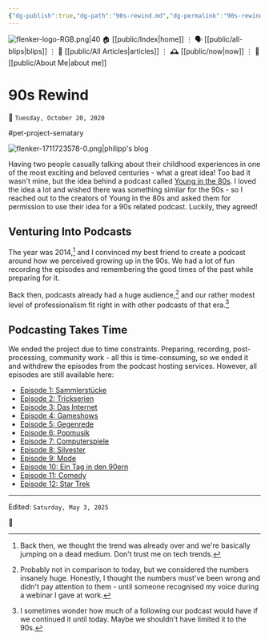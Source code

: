 ```yaml
---
{"dg-publish":true,"dg-path":"90s-rewind.md","dg-permalink":"90s-rewind/","permalink":"/90s-rewind/","title":"90s Rewind"}
---
```



<div class="transclusion internal-embed is-loaded"><div class="markdown-embed">




![flenker-logo-RGB.png|40](/img/user/attachments/flenker-logo-RGB.png)
🏠 [[public/Index\|home]]  ⋮ 🗣️ [[public/all-blips\|blips]] ⋮  📝 [[public/All Articles\|articles]]  ⋮ 🕰️ [[public/now\|now]] ⋮ 🪪 [[public/About Me\|about me]]


</div></div>


# 90s Rewind
<p><span>📆 <code>Tuesday, October 20, 2020</code></span></p>
#pet-project-sematary

![flenker-1711723578-0.png|philipp's blog](/img/user/attachments/flenker-1711723578-0.png)

Having two people casually talking about their childhood experiences in one of the most exciting and beloved centuries - what a great idea! Too bad it wasn't mine, but the idea behind a podcast called [Young in the
80s](http://younginthe80s.de/). I loved the idea a lot and wished there was something similar for the 90s - so I reached out to the creators of Young in the 80s and asked them for permission to use their idea for a 90s related podcast.
Luckily, they agreed!

## Venturing Into Podcasts
The year was 2014,[^1] and I convinced my best friend to create a podcast around how we
perceived growing up in the 90s. We had a lot of fun recording the episodes and remembering the good times of the past while preparing for it.

Back then, podcasts already had a huge audience,[^2] and our rather modest level of professionalism fit right in with other podcasts of that era.[^3]

## Podcasting Takes Time
We ended the project due to time constraints. Preparing, recording, post-processing, community work - all this is time-consuming, so we ended it and withdrew the episodes from the podcast hosting services. However, all episodes are still available here:

- [Episode 1: Sammlerstücke](http://stuff.philippflenker.com/90srewind/Episode_1_Sammlerstuecke.mp3)
- [Episode 2: Trickserien](http://stuff.philippflenker.com/90srewind/Episode_2_Trickserien.mp3)
- [Episode 3: Das Internet](http://stuff.philippflenker.com/90srewind/Episode_3_Das_Internet.mp3)
- [Episode 4: Gameshows](http://stuff.philippflenker.com/90srewind/Episode_4_Gameshows.mp3)
- [Episode 5: Gegenrede](http://stuff.philippflenker.com/90srewind/Episode_5_Gegenrede.mp3)
- [Episode 6: Popmusik](http://stuff.philippflenker.com/90srewind/Episode_6_Popmusik.mp3)
- [Episode 7: Computerspiele](http://stuff.philippflenker.com/90srewind/Episode_7_Computerspiele.mp3)
- [Episode 8: Silvester](http://stuff.philippflenker.com/90srewind/Episode_8_Silvester.mp3)
- [Episode 9: Mode](http://stuff.philippflenker.com/90srewind/Episode_9_Mode.mp3)
- [Episode 10: Ein Tag in den 90ern](http://stuff.philippflenker.com/90srewind/Episode_10_Ein_Tag_in_den_90ern.mp3)
- [Episode 11: Comedy](http://stuff.philippflenker.com/90srewind/Episode_11_Comedy.mp3)
- [Episode 12: Star Trek](http://stuff.philippflenker.com/90srewind/Episode_12_Star_Trek.mp3)

[^1]: Back then, we thought the trend was already over and we're basically jumping on a dead medium. Don't trust me on tech trends.
[^2]: Probably not in comparison to today, but we considered the numbers insanely huge. Honestly, I thought the numbers must've been wrong and didn't pay attention to them - until someone recognised my voice during a webinar I gave at work.

[^3]: I sometimes wonder how much of a following our podcast would have if we continued it until today. Maybe we shouldn't have limited it to the 90s.

- - -
<p><span>Edited: <code>Saturday, May 3, 2025</code></span></p>
👾
